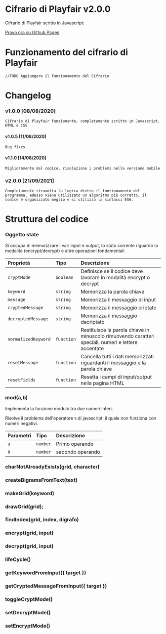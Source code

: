 # Cifrario di Playfair v2.0.0

Cifrario di Playfair scritto in Javascript:

[Prova ora su Github Pages](https://paolo1234.github.io/Cifrario/)

# Funzionamento del cifrario di Playfair

    //TODO Aggiungere il funzionamento del Cifrario

# Changelog

### v1.0.0 [08/08/2020]

    Cifrario di Playfair funzionante, completamente scritto in Javascript, HTML e CSS

#### v1.0.5 [11/08/2020]

    Bug fixes

#### v1.1.0 [14/08/2020]

    Miglioramento del codice, risoluzione i problemi nella versione mobile

### v2.0.0 [21/09/2021]
    
    Completamente stravolta la logica dietro il funzionamento del programma, adesso viene utilizzato un algoritmo più corretto, il codice è organizzato meglio e si utilizza la sintassi ES6.

# Struttura del codice

    
### Oggetto state

Si occupa di memorizzare i vari input e output, lo stato corrente riguardo la modalità (encrypt/decrypt) e altre operazioni fondamentali

| Proprietà | Tipo     | Descrizione               |
| :-------- | :------- | :------------------------- |
| `cryptMode` | `boolean` | Definisce se il codice deve lavorare in modalità encrypt o decrypt |
| `keyword` | `string` | Memorizza la parola chiave |
| `message` | `string` | Memorizza il messaggio di input |
| `cryptedMessage` | `string` | Memorizza il messaggio criptato |
| `decryptedMessage` | `string` | Memorizza il messaggio decriptato |
| `normalizedKeyword` | `function` | Restituisce la parola chiave in minuscolo rimuovendo caratteri speciali, numeri e lettere accentate|
| `resetMessage` | `function` | Cancella tutti i dati memorizzati riguardanti il messaggio e la parola chiave|
| `resetFields` | `function` | Resetta i campi di input/output nella pagina HTML|

### mod(a,b)

Implementa la funzione modulo tra due numeri interi.

Risolve il problema dell'operatore `%` di javascript, il quale non funziona con numeri negativi.


| Parametri | Tipo     | Descrizione               |
| :-------- | :------- | :------------------------- |
| `a` | `number` | Primo operando |
| `b` | `number` | secondo operando |

### charNotAlreadyExists(grid, character)

### createBigramsFromText(text)

### makeGrid(keyword)

### drawGrid(grid);

### findIndex(grid, index, digrafo)

### encrypt(grid, input)

### decrypt(grid, input)

### lifeCycle()

### getKeywordFromInput({ target })

### getCryptedMessageFromInput({ target })

### toggleCryptMode()

### setDecryptMode()

### setEncryptMode()
  